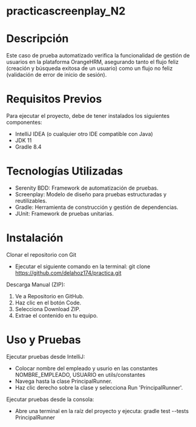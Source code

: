 # practicascreenplay_N2
# Descripción
Este caso de prueba automatizado verifica la funcionalidad de gestión de usuarios en la plataforma OrangeHRM, asegurando tanto el flujo feliz (creación y búsqueda exitosa de un usuario) como un flujo no feliz (validación de error de inicio de sesión).
# Requisitos Previos
Para ejecutar el proyecto, debe de tener instalados los siguientes componentes:

- IntelliJ IDEA (o cualquier otro IDE compatible con Java)
- JDK 11
- Gradle 8.4
  
# Tecnologías Utilizadas
- Serenity BDD: Framework de automatización de pruebas.
- Screenplay: Modelo de diseño para pruebas estructuradas y reutilizables.
- Gradle: Herramienta de construcción y gestión de dependencias.
- JUnit: Framework de pruebas unitarias.

#  Instalación
Clonar el repositorio con Git
- Ejecutar el siguiente comando en la terminal:
git clone https://github.com/delahoz174/practica.git

Descarga Manual (ZIP):
1. Ve a Repositorio en GitHub.
2. Haz clic en el botón Code.
3. Selecciona Download ZIP.
4. Extrae el contenido en tu equipo.

# Uso y Pruebas
Ejecutar pruebas desde IntelliJ:
- Colocar nombre del empleado y usurio en las constantes NOMBRE_EMPLEADO, USUARIO en utils/constantes
- Navega hasta la clase PrincipalRunner.
- Haz clic derecho sobre la clase y selecciona Run 'PrincipalRunner'.
  
Ejecutar pruebas desde la consola:
- Abre una terminal en la raíz del proyecto y ejecuta: gradle test --tests PrincipalRunner

